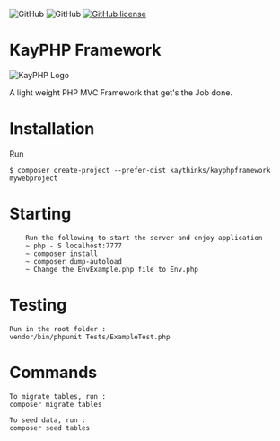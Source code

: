 ![GitHub](https://img.shields.io/badge/SEMVER-1.0.1-brightgreen)
![GitHub](https://img.shields.io/badge/code%20coverage-90%25-orange)
[![GitHub license](https://img.shields.io/badge/LICENSE-MIT-blue)](https://github.com/kaythinks/kayphpframework/blob/master/LICENSE.md)

# KayPHP Framework

![KayPHP Logo](https://raw.githubusercontent.com/kaythinks/kayphpframework/master/public/kayphplogo.png)


A light weight PHP MVC Framework that get's the Job done.

# Installation

Run
```
$ composer create-project --prefer-dist kaythinks/kayphpframework mywebproject
```
# Starting

		Run the following to start the server and enjoy application
		~ php - S localhost:7777 
		~ composer install 
		~ composer dump-autoload
		~ Change the EnvExample.php file to Env.php

# Testing
    Run in the root folder :
    vendor/bin/phpunit Tests/ExampleTest.php

# Commands
    To migrate tables, run :
    composer migrate tables

    To seed data, run :
    composer seed tables    